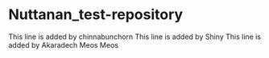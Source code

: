 # Nuttanan_test-repository
This line is added by chinnabunchorn
This line is added by Shiny
This line is added by Akaradech
Meos Meos